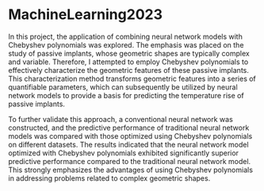 # MachineLearning2023

In this project, the application of combining neural network models with Chebyshev polynomials was explored. The emphasis was placed on the study of passive implants, whose geometric shapes are typically complex and variable. Therefore, I attempted to employ Chebyshev polynomials to effectively characterize the geometric features of these passive implants. This characterization method transforms geometric features into a series of quantifiable parameters, which can subsequently be utilized by neural network models to provide a basis for predicting the temperature rise of passive implants.

To further validate this approach, a conventional neural network was constructed, and the predictive performance of traditional neural network models was compared with those optimized using Chebyshev polynomials on different datasets. The results indicated that the neural network model optimized with Chebyshev polynomials exhibited significantly superior predictive performance compared to the traditional neural network model. This strongly emphasizes the advantages of using Chebyshev polynomials in addressing problems related to complex geometric shapes.
